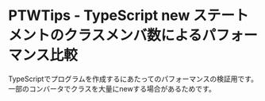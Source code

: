 # PTWTips - TypeScript new ステートメントのクラスメンバ数によるパフォーマンス比較

TypeScriptでプログラムを作成するにあたってのパフォーマンスの検証用です。  
一部のコンバータでクラスを大量にnewする場合があるためです。  
